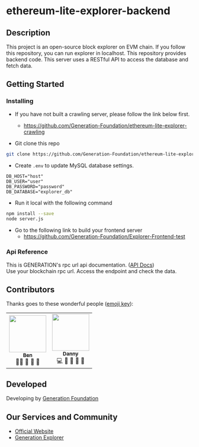 # ethereum-lite-explorer-backend

## Description
This project is an open-source block explorer on EVM chain. If you follow this repository, you can run explorer in localhost. This repository provides backend code. This server uses a RESTful API to access the database and fetch data.

## Getting Started

### Installing
- If you have not built a crawling server, please follow the link below first.
  - <https://github.com/Generation-Foundation/ethereum-lite-explorer-crawling>

- Git clone this repo
```bash
git clone https://github.com/Generation-Foundation/ethereum-lite-explorer-back.git
```
- Create ``.env`` to update MySQL database settings.
```env
DB_HOST="host"
DB_USER="user"
DB_PASSWORD="password"
DB_DATABASE="explorer_db"
```
- Run it local with the following command
```bash
npm install --save
node server.js
```
- Go to the following link to build your frontend server
  - <https://github.com/Generation-Foundation/Explorer-Frontend-test>

### Api Reference
This is GENERATION's rpc url api documentation. ([API Docs](https://documenter.getpostman.com/view/22780180/2s8YszMpBe#intro))
</br>Use your blockchain rpc url. Access the endpoint and check the data.

## Contributors
Thanks goes to these wonderful people ([emoji key](https://allcontributors.org/docs/en/emoji-key)):

<table>
  <tr>
    <td align="center"><a href="https://github.com/Booyoun-Kim"><img src="https://avatars.githubusercontent.com/u/34641838?v=4" width="100px;" alt=""/><br /><sub><b>Ben</b></sub></a><br /><a>🧑‍🏫</a> <a>🤔</a> <a>📆</a> <a>💬</a></td>
    <td align="center"><a href="https://github.com/Jaewoneeee"><img src="https://avatars.githubusercontent.com/u/93761302?v=4" width="100px;" alt=""/><br /><sub><b>Danny</b></sub></a><br /><a>💻</a> <a>🤔</a> <a>🔣</a> <a>📖</a> <a>🚧</a></td> 
  </tr>
</table>

## Developed
Developing by [Generation Foundation](https://github.com/Generation-Foundation)

## Our Services and Community
- [Official Website](https://gen.foundation/)
- [Generation Explorer](https://dev-explorer.gen.foundation/)
